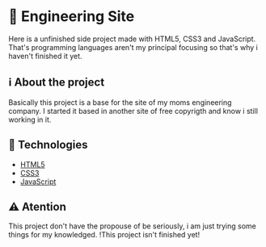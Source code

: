 # 👷 Engineering Site

Here is a unfinished side project made with HTML5, CSS3 and JavaScript. That's programming languages aren't my principal focusing so that's why i haven't finished it yet. 

## ℹ️ About the project

Basically this project is a base for the site of my moms engineering company. I started it based in another site of free copyrigth and know i still working in it. 

## 📝 Technologies

- [HTML5](https://pt.wikipedia.org/wiki/HTML5)
- [CSS3](https://developer.mozilla.org/pt-BR/docs/Web/CSS)
- [JavaScript](https://www.javascript.com/)

## ⚠️ Atention

This project don't have the propouse of be seriously, i am just trying some things for my knowledged. !This project isn't finished yet!
